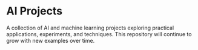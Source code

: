 # AI Projects

A collection of AI and machine learning projects exploring practical applications, experiments, and techniques. This repository will continue to grow with new examples over time.
